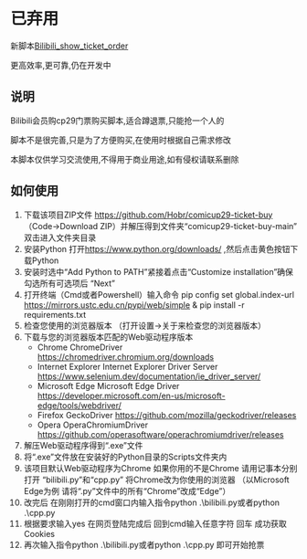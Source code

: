 # 已弃用

新脚本[Bilibili_show_ticket_order](https://github.com/Hobr/Bilibili_show_ticket_order)

更高效率,更可靠,仍在开发中

## 说明

Bilibili会员购cp29门票购买脚本,适合蹲退票,只能抢一个人的

脚本不是很完善,只是为了方便购买,在使用时根据自己需求修改

本脚本仅供学习交流使用,不得用于商业用途,如有侵权请联系删除

## 如何使用

1. 下载该项目ZIP文件 <https://github.com/Hobr/comicup29-ticket-buy> （Code->Download ZIP）并解压得到文件夹“comicup29-ticket-buy-main” 双击进入文件夹目录
2. 安装Python 打开<https://www.python.org/downloads/> ,然后点击黄色按钮下载Python
3. 安装时选中“Add Python to PATH”紧接着点击“Customize installation”确保勾选所有可选项后 “Next”
4. 打开终端（Cmd或者Powershell）输入命令 pip config set global.index-url <https://mirrors.ustc.edu.cn/pypi/web/simple> & pip install -r requirements.txt
5. 检查您使用的浏览器版本 （打开设置->关于来检查您的浏览器版本）
6. 下载与您的浏览器版本匹配的Web驱动程序版本
    - Chrome ChromeDriver <https://chromedriver.chromium.org/downloads>
    - Internet Explorer Internet Explorer Driver Server <https://www.selenium.dev/documentation/ie_driver_server/>
    - Microsoft Edge Microsoft Edge Driver <https://developer.microsoft.com/en-us/microsoft-edge/tools/webdriver/>
    - Firefox GeckoDriver <https://github.com/mozilla/geckodriver/releases>
    - Opera OperaChromiumDriver <https://github.com/operasoftware/operachromiumdriver/releases>
7. 解压Web驱动程序得到“.exe”文件
8. 将“.exe”文件放在安装好的Python目录的Scripts文件夹内
9. 该项目默认Web驱动程序为Chrome  如果你用的不是Chrome 请用记事本分别打开 “bilibili.py”和“cpp.py” 将Chrome改为你使用的浏览器 （以Microsoft Edge为例 请将“.py”文件中的所有“Chrome”改成“Edge”）
10. 改完后 在刚刚打开的cmd窗口内输入指令python .\bilibili.py或者python .\cpp.py
11. 根据要求输入yes 在网页登陆完成后 回到cmd输入任意字符 回车 成功获取Cookies
12. 再次输入指令python .\bilibili.py或者python .\cpp.py 即可开始抢票
